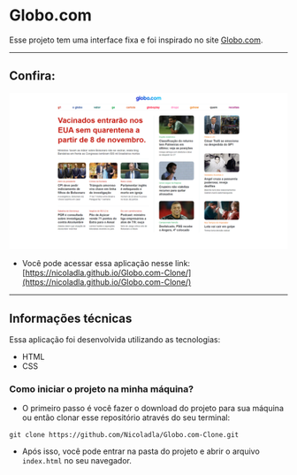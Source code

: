 # Globo.com

Esse projeto tem uma interface fixa e foi inspirado no site [Globo.com](https://www.globo.com/).

---

## Confira:

<p align="start">
  <img width="600" src="Site-finalizado.png" alt="Globo.com-gif">
</p>

* Você pode acessar essa aplicação nesse link:
[https://nicoladla.github.io/Globo.com-Clone/](https://nicoladla.github.io/Globo.com-Clone/)

---

## Informações técnicas

Essa aplicação foi desenvolvida utilizando as tecnologias: 
* HTML
* CSS

### Como iniciar o projeto na minha máquina?

* O primeiro passo é você fazer o download do projeto para sua máquina ou então clonar esse repositório através do seu terminal:

```
git clone https://github.com/Nicoladla/Globo.com-Clone.git
```

* Após isso, você pode entrar na pasta do projeto e abrir o arquivo ``index.html`` no seu navegador.
